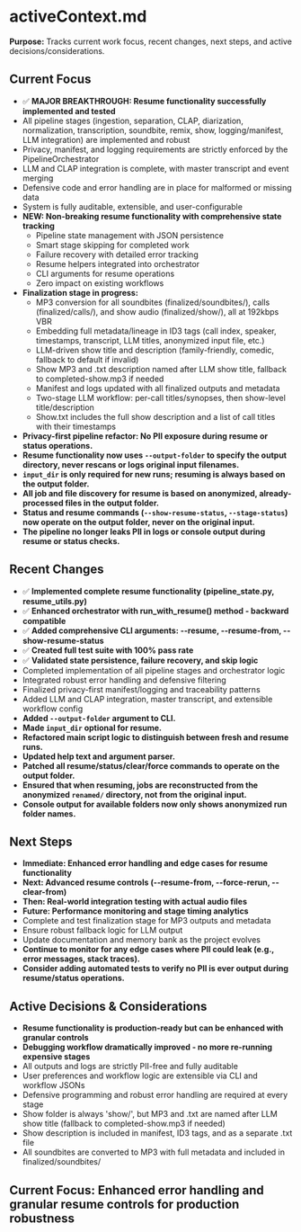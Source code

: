 # activeContext.md

**Purpose:**
Tracks current work focus, recent changes, next steps, and active decisions/considerations.

## Current Focus

- ✅ **MAJOR BREAKTHROUGH: Resume functionality successfully implemented and tested**
- All pipeline stages (ingestion, separation, CLAP, diarization, normalization, transcription, soundbite, remix, show, logging/manifest, LLM integration) are implemented and robust
- Privacy, manifest, and logging requirements are strictly enforced by the PipelineOrchestrator
- LLM and CLAP integration is complete, with master transcript and event merging
- Defensive code and error handling are in place for malformed or missing data
- System is fully auditable, extensible, and user-configurable
- **NEW: Non-breaking resume functionality with comprehensive state tracking**
  - Pipeline state management with JSON persistence
  - Smart stage skipping for completed work
  - Failure recovery with detailed error tracking
  - Resume helpers integrated into orchestrator
  - CLI arguments for resume operations
  - Zero impact on existing workflows
- **Finalization stage in progress:**
  - MP3 conversion for all soundbites (finalized/soundbites/), calls (finalized/calls/), and show audio (finalized/show/), all at 192kbps VBR
  - Embedding full metadata/lineage in ID3 tags (call index, speaker, timestamps, transcript, LLM titles, anonymized input file, etc.)
  - LLM-driven show title and description (family-friendly, comedic, fallback to default if invalid)
  - Show MP3 and .txt description named after LLM show title, fallback to completed-show.mp3 if needed
  - Manifest and logs updated with all finalized outputs and metadata
  - Two-stage LLM workflow: per-call titles/synopses, then show-level title/description
  - Show.txt includes the full show description and a list of call titles with their timestamps
- **Privacy-first pipeline refactor: No PII exposure during resume or status operations.**
- **Resume functionality now uses `--output-folder` to specify the output directory, never rescans or logs original input filenames.**
- **`input_dir` is only required for new runs; resuming is always based on the output folder.**
- **All job and file discovery for resume is based on anonymized, already-processed files in the output folder.**
- **Status and resume commands (`--show-resume-status`, `--stage-status`) now operate on the output folder, never on the original input.**
- **The pipeline no longer leaks PII in logs or console output during resume or status checks.**

## Recent Changes

- ✅ **Implemented complete resume functionality (pipeline_state.py, resume_utils.py)**
- ✅ **Enhanced orchestrator with run_with_resume() method - backward compatible**
- ✅ **Added comprehensive CLI arguments: --resume, --resume-from, --show-resume-status**
- ✅ **Created full test suite with 100% pass rate**
- ✅ **Validated state persistence, failure recovery, and skip logic**
- Completed implementation of all pipeline stages and orchestrator logic
- Integrated robust error handling and defensive filtering
- Finalized privacy-first manifest/logging and traceability patterns
- Added LLM and CLAP integration, master transcript, and extensible workflow config
- **Added `--output-folder` argument to CLI.**
- **Made `input_dir` optional for resume.**
- **Refactored main script logic to distinguish between fresh and resume runs.**
- **Updated help text and argument parser.**
- **Patched all resume/status/clear/force commands to operate on the output folder.**
- **Ensured that when resuming, jobs are reconstructed from the anonymized `renamed/` directory, not from the original input.**
- **Console output for available folders now only shows anonymized run folder names.**

## Next Steps

- **Immediate: Enhanced error handling and edge cases for resume functionality**
- **Next: Advanced resume controls (--resume-from, --force-rerun, --clear-from)**
- **Then: Real-world integration testing with actual audio files**
- **Future: Performance monitoring and stage timing analytics**
- Complete and test finalization stage for MP3 outputs and metadata
- Ensure robust fallback logic for LLM output
- Update documentation and memory bank as the project evolves
- **Continue to monitor for any edge cases where PII could leak (e.g., error messages, stack traces).**
- **Consider adding automated tests to verify no PII is ever output during resume/status operations.**

## Active Decisions & Considerations

- **Resume functionality is production-ready but can be enhanced with granular controls**
- **Debugging workflow dramatically improved - no more re-running expensive stages**
- All outputs and logs are strictly PII-free and fully auditable
- User preferences and workflow logic are extensible via CLI and workflow JSONs
- Defensive programming and robust error handling are required at every stage
- Show folder is always 'show/', but MP3 and .txt are named after LLM show title (fallback to completed-show.mp3 if needed)
- Show description is included in manifest, ID3 tags, and as a separate .txt file
- All soundbites are converted to MP3 with full metadata and included in finalized/soundbites/

## Current Focus: Enhanced error handling and granular resume controls for production robustness 